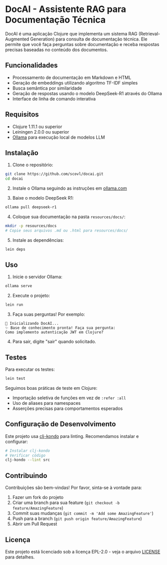 # DocAI - Assistente RAG para Documentação Técnica

DocAI é uma aplicação Clojure que implementa um sistema RAG (Retrieval-Augmented Generation) para consulta de documentação técnica. Ele permite que você faça perguntas sobre documentação e receba respostas precisas baseadas no conteúdo dos documentos.

## Funcionalidades

- Processamento de documentação em Markdown e HTML
- Geração de embeddings utilizando algoritmo TF-IDF simples
- Busca semântica por similaridade
- Geração de respostas usando o modelo DeepSeek-R1 através do Ollama
- Interface de linha de comando interativa

## Requisitos

- Clojure 1.11.1 ou superior
- Leiningen 2.0.0 ou superior
- [Ollama](https://ollama.com/) para execução local de modelos LLM

## Instalação

1. Clone o repositório:
```bash
git clone https://github.com/scovl/docai.git
cd docai
```

2. Instale o Ollama seguindo as instruções em [ollama.com](https://ollama.com)

3. Baixe o modelo DeepSeek R1:
```bash
ollama pull deepseek-r1
```

4. Coloque sua documentação na pasta `resources/docs/`:
```bash
mkdir -p resources/docs
# Copie seus arquivos .md ou .html para resources/docs/
```

5. Instale as dependências:
```bash
lein deps
```

## Uso

1. Inicie o servidor Ollama:
```bash
ollama serve
```

2. Execute o projeto:
```bash
lein run
```

3. Faça suas perguntas! Por exemplo:
```
🚀 Inicializando DocAI...
✨ Base de conhecimento pronta! Faça sua pergunta:
Como implemento autenticação JWT em Clojure?
```

4. Para sair, digite "sair" quando solicitado.

## Testes

Para executar os testes:

```bash
lein test
```

Seguimos boas práticas de teste em Clojure:
- Importação seletiva de funções em vez de `:refer :all`
- Uso de aliases para namespaces
- Asserções precisas para comportamentos esperados


## Configuração de Desenvolvimento

Este projeto usa [clj-kondo](https://github.com/clj-kondo/clj-kondo) para linting. Recomendamos instalar e configurar:

```bash
# Instalar clj-kondo
# Verificar código
clj-kondo --lint src
```

## Contribuindo

Contribuições são bem-vindas! Por favor, sinta-se à vontade para:

1. Fazer um fork do projeto
2. Criar uma branch para sua feature (`git checkout -b feature/AmazingFeature`)
3. Commit suas mudanças (`git commit -m 'Add some AmazingFeature'`)
4. Push para a branch (`git push origin feature/AmazingFeature`)
5. Abrir um Pull Request

## Licença

Este projeto está licenciado sob a licença EPL-2.0 - veja o arquivo [LICENSE](LICENSE) para detalhes.
